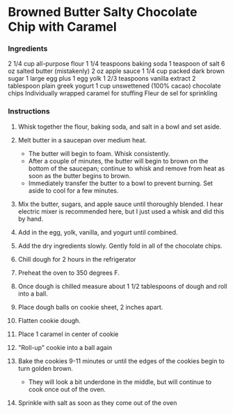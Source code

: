 # Browned Butter Salty Chocolate Chip with Caramel

### Ingredients
2 1/4 cup all-purpose flour
1 1/4 teaspoons baking soda
1 teaspoon of salt
6 oz salted butter (mistakenly)
2 oz apple sauce
1 1/4 cup packed dark brown sugar
1 large egg plus 1 egg yolk
1 2/3 teaspoons vanilla extract
2 tablespoon plain greek yogurt
1 cup unswettened (100% cacao) chocolate chips
Individually wrapped caramel for stuffing
Fleur de sel for sprinkling

### Instructions
1. Whisk together the flour, baking soda, and salt in a bowl and set aside.
2. Melt butter in a saucepan over medium heat.
	* The butter will begin to foam. Whisk consistently.
	* After a couple of minutes, the butter will begin to brown on the bottom of the saucepan; continue to whisk and remove from heat as soon as the butter begins to brown.
	* Immediately transfer the butter to a bowl to prevent burning. Set aside to cool for a few minutes.

3. Mix the butter, sugars, and apple sauce until thoroughly blended. I hear electric mixer is recommended here, but I just used a whisk and did this by hand.
4. Add in the egg, yolk, vanilla, and yogurt until combined.
5. Add the dry ingredients slowly. Gently fold in all of the chocolate chips.
6. Chill dough for 2 hours in the refrigerator
7. Preheat the oven to 350 degrees F.
8. Once dough is chilled measure about 1 1/2 tablespoons of dough and roll into a ball.
9. Place dough balls on cookie sheet, 2 inches apart.
10. Flatten cookie dough.
11. Place 1 caramel in center of cookie
12. "Roll-up" cookie into a ball again
13. Bake the cookies 9-11 minutes or until the edges of the cookies begin to turn golden brown.
	* They will look a bit underdone in the middle, but will continue to cook once out of the oven.
14. Sprinkle with salt as soon as they come out of the oven